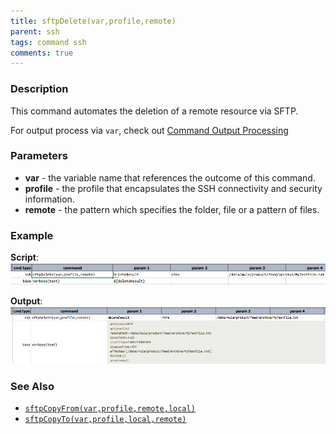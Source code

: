 ```yaml
---
title: sftpDelete(var,profile,remote)
parent: ssh
tags: command ssh
comments: true
---
```



### Description
This command automates the deletion of a remote resource via SFTP.

For output process via `var`, check out [Command Output Processing](index#command-output-processing)


### Parameters
- **var** \- the variable name that references the outcome of this command.
- **profile** \- the profile that encapsulates the SSH connectivity and security information.
- **remote** \- the pattern which specifies the folder, file or a pattern of files.


### Example
**Script**:<br/>
![](image/sftpDelete_01.png)

**Output**:<br/>
![](image/sftpDelete_02.png)


### See Also
- [`sftpCopyFrom(var,profile,remote,local)`](sftpCopyFrom(var,profile,remote,local))
- [`sftpCopyTo(var,profile,local,remote)`](sftpCopyTo(var,profile,local,remote))
